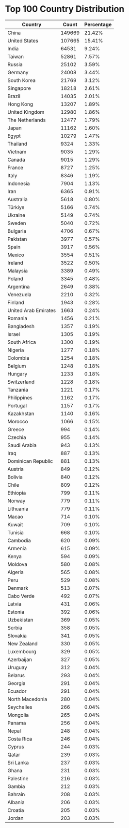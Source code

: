 # Top 100 Country Distribution
| Country | Count | Percentage |
|----|----|----|
| China | 149669 | 21.42% |
| United States | 107665 | 15.41% |
| India | 64531 | 9.24% |
| Taiwan | 52861 | 7.57% |
| Russia | 25102 | 3.59% |
| Germany | 24008 | 3.44% |
| South Korea | 21769 | 3.12% |
| Singapore | 18218 | 2.61% |
| Brazil | 14035 | 2.01% |
| Hong Kong | 13207 | 1.89% |
| United Kingdom | 12980 | 1.86% |
| The Netherlands | 12477 | 1.79% |
| Japan | 11162 | 1.60% |
| Egypt | 10279 | 1.47% |
| Thailand | 9324 | 1.33% |
| Vietnam | 9035 | 1.29% |
| Canada | 9015 | 1.29% |
| France | 8727 | 1.25% |
| Italy | 8346 | 1.19% |
| Indonesia | 7904 | 1.13% |
| Iran | 6365 | 0.91% |
| Australia | 5618 | 0.80% |
| Türkiye | 5166 | 0.74% |
| Ukraine | 5149 | 0.74% |
| Sweden | 5040 | 0.72% |
| Bulgaria | 4706 | 0.67% |
| Pakistan | 3977 | 0.57% |
| Spain | 3917 | 0.56% |
| Mexico | 3554 | 0.51% |
| Ireland | 3522 | 0.50% |
| Malaysia | 3389 | 0.49% |
| Poland | 3345 | 0.48% |
| Argentina | 2649 | 0.38% |
| Venezuela | 2210 | 0.32% |
| Finland | 1943 | 0.28% |
| United Arab Emirates | 1663 | 0.24% |
| Romania | 1456 | 0.21% |
| Bangladesh | 1357 | 0.19% |
| Israel | 1305 | 0.19% |
| South Africa | 1300 | 0.19% |
| Nigeria | 1277 | 0.18% |
| Colombia | 1254 | 0.18% |
| Belgium | 1248 | 0.18% |
| Hungary | 1233 | 0.18% |
| Switzerland | 1228 | 0.18% |
| Tanzania | 1221 | 0.17% |
| Philippines | 1162 | 0.17% |
| Portugal | 1157 | 0.17% |
| Kazakhstan | 1140 | 0.16% |
| Morocco | 1066 | 0.15% |
| Greece | 994 | 0.14% |
| Czechia | 955 | 0.14% |
| Saudi Arabia | 943 | 0.13% |
| Iraq | 887 | 0.13% |
| Dominican Republic | 881 | 0.13% |
| Austria | 849 | 0.12% |
| Bolivia | 840 | 0.12% |
| Chile | 809 | 0.12% |
| Ethiopia | 799 | 0.11% |
| Norway | 779 | 0.11% |
| Lithuania | 779 | 0.11% |
| Macao | 714 | 0.10% |
| Kuwait | 709 | 0.10% |
| Tunisia | 668 | 0.10% |
| Cambodia | 620 | 0.09% |
| Armenia | 615 | 0.09% |
| Kenya | 594 | 0.09% |
| Moldova | 580 | 0.08% |
| Algeria | 565 | 0.08% |
| Peru | 529 | 0.08% |
| Denmark | 513 | 0.07% |
| Cabo Verde | 492 | 0.07% |
| Latvia | 431 | 0.06% |
| Estonia | 392 | 0.06% |
| Uzbekistan | 369 | 0.05% |
| Serbia | 358 | 0.05% |
| Slovakia | 341 | 0.05% |
| New Zealand | 330 | 0.05% |
| Luxembourg | 329 | 0.05% |
| Azerbaijan | 327 | 0.05% |
| Uruguay | 312 | 0.04% |
| Belarus | 293 | 0.04% |
| Georgia | 291 | 0.04% |
| Ecuador | 291 | 0.04% |
| North Macedonia | 280 | 0.04% |
| Seychelles | 266 | 0.04% |
| Mongolia | 265 | 0.04% |
| Panama | 256 | 0.04% |
| Nepal | 248 | 0.04% |
| Costa Rica | 246 | 0.04% |
| Cyprus | 244 | 0.03% |
| Qatar | 239 | 0.03% |
| Sri Lanka | 237 | 0.03% |
| Ghana | 231 | 0.03% |
| Palestine | 216 | 0.03% |
| Gambia | 212 | 0.03% |
| Bahrain | 208 | 0.03% |
| Albania | 206 | 0.03% |
| Croatia | 205 | 0.03% |
| Jordan | 203 | 0.03% |
